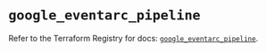 # `google_eventarc_pipeline`

Refer to the Terraform Registry for docs: [`google_eventarc_pipeline`](https://registry.terraform.io/providers/hashicorp/google/6.45.0/docs/resources/eventarc_pipeline).
